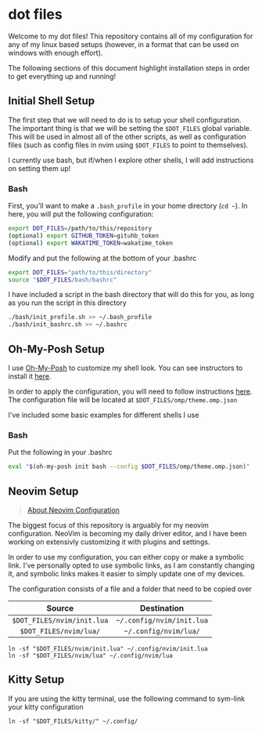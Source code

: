 # dot files

Welcome to my dot files! This repository contains all of my configuration for any of my linux based setups (however, in a format that can be used on windows with enough effort).

The following sections of this document highlight installation steps in order to get everything up and running!


## Initial Shell Setup

The first step that we will need to do is to setup your shell configuration. The important thing is that we will be setting the `$DOT_FILES` global variable. This will be used in almost all of the other scripts, as well as configuration files (such as config files in nvim using `$DOT_FILES` to point to themselves).

I currently use bash, but if/when I explore other shells, I will add instructions on setting them up!

### Bash

First, you'll want to make a `.bash_profile` in your home directory (`cd ~`). In here, you will put the following configuration:

```bash
export DOT_FILES=/path/to/this/repository
(optional) export GITHUB_TOKEN=gituhb_token
(optional) export WAKATIME_TOKEN=wakatime_token
```


Modify and put the following at the bottom of your .bashrc
```bash
export DOT_FILES="path/to/this/directory"
source "$DOT_FILES/bash/bashrc"
```

I have included a script in the bash directory that will do this for you, as long as you run the script in this directory

```bash
./bash/init_profile.sh >> ~/.bash_profile
./bash/init_bashrc.sh >> ~/.bashrc
```


## Oh-My-Posh Setup

I use [Oh-My-Posh](https://ohmyposh.dev) to customize my shell look. You can see instructors to install it [here](ohmyposh.dev/docs/installation/linux).

In order to apply the configuration, you will need to follow instructions [here](ohmyposh.dev/docs/installation/customize). The configuration file will be located at `$DOT_FILES/omp/theme.omp.json`

I've included some basic examples for different shells I use

### Bash
Put the following in your .bashrc
```bash
eval "$(oh-my-posh init bash --config $DOT_FILES/omp/theme.omp.json)"
```

## Neovim Setup

> [About Neovim Configuration](./nvim/README.md)

The biggest focus of this repository is arguably for my neovim configuration. NeoVim is becoming my daily driver editor, and I have been working on extensivly customizing it with plugins and settings.


In order to use my configuration, you can either copy or make a symbolic link. I've personally opted to use symbolic links, as I am constantly changing it, and symbolic links makes it easier to simply update one of my devices.

The configuration consists of a file and a folder that need to be copied over

| Source | Destination |
| :--: | :--: |
| `$DOT_FILES/nvim/init.lua` | `~/.config/nvim/init.lua` |
| `$DOT_FILES/nvim/lua/` | `~/.config/nvim/lua/` |

```shell
ln -sf "$DOT_FILES/nvim/init.lua" ~/.config/nvim/init.lua
ln -sf "$DOT_FILES/nvim/lua" ~/.config/nvim/lua
```

## Kitty Setup

If you are using the kitty terminal, use the following command to sym-link your kitty configuration

```shell
ln -sf "$DOT_FILES/kitty/" ~/.config/
```
